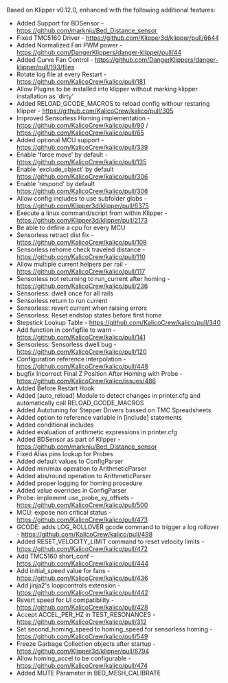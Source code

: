 Based on Klipper v0.12.0, enhanced with the following additional features:
- Added Support for BDSensor - https://github.com/markniu/Bed_Distance_sensor
- Fixed TMC5160 Driver - https://github.com/Klipper3d/klipper/pull/6644
- Added Normalized Fan PWM power - https://github.com/DangerKlippers/danger-klipper/pull/44
- Added Curve Fan Control - https://github.com/DangerKlippers/danger-klipper/pull/193/files
- Rotate log file at every Restart - https://github.com/KalicoCrew/kalico/pull/181
- Allow Plugins to be installed into klipper without marking klipper installation as 'dirty'
- Added RELOAD_GCODE_MACROS to reload config withour restaring klipper - https://github.com/KalicoCrew/kalico/pull/305
- Improved Sensorless Homing implementation - https://github.com/KalicoCrew/kalico/pull/90 / https://github.com/KalicoCrew/kalico/pull/65
- Added optional MCU support - https://github.com/KalicoCrew/kalico/pull/339
- Enable 'force move' by default - https://github.com/KalicoCrew/kalico/pull/135
- Enable 'exclude_object' by default https://github.com/KalicoCrew/kalico/pull/306
- Enable 'respond' by default https://github.com/KalicoCrew/kalico/pull/306
- Allow config includes to use subfolder globs - https://github.com/Klipper3d/klipper/pull/6375
- Execute a linux command/script from within Klipper - https://github.com/Klipper3d/klipper/pull/2173
- Be able to define a cpu for every MCU
- Sensorless retract dist fix - https://github.com/KalicoCrew/kalico/pull/109
- Sensorless rehome check traveled distance - https://github.com/KalicoCrew/kalico/pull/110
- Allow multiple current helpers per rail - https://github.com/KalicoCrew/kalico/pull/117
- Sensorless not returning to run_current after homing - https://github.com/KalicoCrew/kalico/pull/236
- Sensorless: dwell once for all rails
- Sensorless return to run current
- Sensorless: revert current when raising errors
- Sensorless: Reset endstop states before first home
- Stepstick Lookup Table - https://github.com/KalicoCrew/kalico/pull/340
- Add function in configfile to warn - https://github.com/KalicoCrew/kalico/pull/141
- Sensorless: Sensorless dwell bug - https://github.com/KalicoCrew/kalico/pull/120
- Configuration reference interpolation - https://github.com/KalicoCrew/kalico/pull/448
- bugfix Incorrect Final Z Position After Homing with Probe - https://github.com/KalicoCrew/kalico/issues/486
- Added Before Restart Hook
- Added [auto_reload] Module to detect changes in printer.cfg and automatically call RELOAD_GCODE_MACROS
- Added Autotuning for Stepper Drivers bassed on TMC Spreadsheets
- Added option to reference variable in [include] statements
- Added conditional includes
- Added evaluation of arithmetic expressions in printer.cfg
- Added BDSensor as part of Klipper - https://github.com/markniu/Bed_Distance_sensor
- Fixed Alias pins lookup for Probes
- Added default values to ConfigParser
- Added min/max operation to ArithmeticParser
- Added abs/round operation to ArithmeticParser
- Added proper logging for homing procedure
- Added value overrides in ConfigParser
- Probe: implement use_probe_xy_offsets - https://github.com/KalicoCrew/kalico/pull/500
- MCU: expose non critical status - https://github.com/KalicoCrew/kalico/pull/473
- GCODE: adds LOG_ROLLOVER gcode command to trigger a log rollover - https://github.com/KalicoCrew/kalico/pull/498
- Added RESET_VELOCITY_LIMIT command to reset velocity limits - https://github.com/KalicoCrew/kalico/pull/472
- Add TMC5160 short_conf - https://github.com/KalicoCrew/kalico/pull/444
- Add initial_speed value for fans - https://github.com/KalicoCrew/kalico/pull/436
- Add jinja2's loopcontrols extension - https://github.com/KalicoCrew/kalico/pull/442
- Revert speed for UI compatibility - https://github.com/KalicoCrew/kalico/pull/428
- Accept ACCEL_PER_HZ in TEST_RESONANCES - https://github.com/KalicoCrew/kalico/pull/312
- Set second_homing_speed to homing_speed for sensorless homing - https://github.com/KalicoCrew/kalico/pull/549
- Freeze Garbage Collection objects after startup - https://github.com/Klipper3d/klipper/pull/6794
- Allow homing_accel to be configurable - https://github.com/KalicoCrew/kalico/pull/474
- Added MUTE Parameter in BED_MESH_CALIBRATE